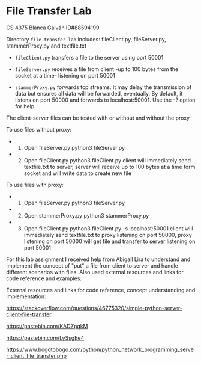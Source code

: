 # File Transfer Lab
CS 4375
Blanca Galván ID#88594199


Directory `file-transfer-lab` includes: 
fileClient.py, fileServer.py, stammerProxy.py and textfile.txt

*   `fileClient.py` transfers a file to the server using port 50001

*   `fileServer.py` receives a file from client -up to 100 bytes from the socket at a time- listening on port 50001

*   `stammerProxy.py` forwards tcp streams. It may delay the transmission of data but ensures all data will be forwarded, eventually.
   By default,
   it listens on port 50000 and forwards to localhost:50001.  Use the -?
   option for help.

The client-server files can be tested with or without and without the proxy

To use files without proxy: 

* 1. Open fileServer.py 
python3 fileServer.py

* 2. Open fileClient.py
python3 fileClient.py
client will immediately send textfile.txt to server, server will receive up to 100 bytes at a time
form socket and will write data to create new file

To use files with proxy: 

* 1. Open fileServer.py 
python3 fileServer.py

* 2. Open stammerProxy.py 
python3 stammerProxy.py

* 3. Open fileClient.py
python3 fileClient.py -s localhost:50001
client will immediately send textfile.txt to proxy listening on port 50000, proxy listening on port 50000 will get file and transfer to server listening on port 50001

For this lab assignment I received help from Abigail Lira to understand 
and implement the concept of "put" a file from client to server and handle different scenarios with files. Also used external resources and links for code reference and examples.

External resources and links for code reference, concept understanding and implementation:

https://stackoverflow.com/questions/46775320/simple-python-server-client-file-transfer

https://pastebin.com/KADZpqkM

https://pastebin.com/LySsgEe4

https://www.bogotobogo.com/python/python_network_programming_server_client_file_transfer.php